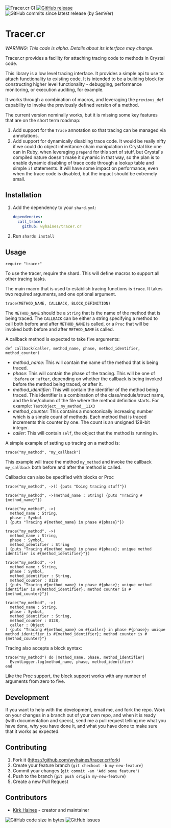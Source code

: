 ![Tracer.cr CI](https://img.shields.io/github/workflow/status/wyhaines/tracer.cr/Tracer.cr%20CI?style=for-the-badge&logo=GitHub)
[![GitHub release](https://img.shields.io/github/release/wyhaines/tracer.cr.svg?style=for-the-badge)](https://github.com/wyhaines/tracer.cr/releases)
![GitHub commits since latest release (by SemVer)](https://img.shields.io/github/commits-since/wyhaines/tracer.cr/latest?style=for-the-badge)


# Tracer.cr

*WARNING: This code is alpha. Details about its interface may change.*
  
Tracer.cr provides a facility for attaching tracing code to methods in Crystal code.

This library is a low level tracing interface. It provides a simple api to use to attach functionality to existing code. It is intended to be a building block for constructing higher level functionality - debugging, performance monitoring, or execution auditing, for example.

It works through a combination of macros, and leveraging the `previous_def` capability to invoke the previously defined version of a method.

The current version nominally works, but it is missing some key features that are on the short term roadmap:

1. Add support for the `Trace` annotation so that tracing can be managed via annotations.
2. Add support for dynamically disabling trace code. It would be really nifty if we could do object inheritance chain manipulation in Crystal like one can in Ruby, when leveraging `prepend` for this sort of stuff, but Crystal's compiled nature doesn't make it dynamic in that way, so the plan is to enable dynamic disabling of trace code through a lookup table and simple `if` statements. It will have some impact on performance, even when the trace code is disabled, but the impact should be extremely small.

## Installation

1. Add the dependency to your `shard.yml`:

   ```yaml
   dependencies:
     call_trace:
       github: wyhaines/tracer.cr
   ```

2. Run `shards install`

## Usage

```crystal
require "tracer"
```

To use the tracer, require the shard. This will define macros to support all other tracing tasks.

The main macro that is used to establish tracing functions is `trace`. It takes two required arguments, and one optional argument.

`trace(METHOD_NAME, CALLBACK, BLOCK_DEFINITION)`

The `METHOD_NAME` should be a `String` that is the name of the method that is being traced. The `CALLBACK` can be either a string specifying a method to call both before and after `METHOD_NAME` is called, or a `Proc` that will be invoked both before and after `METHOD_NAME` is called.

A callback method is expected to take five arguments:

```crystal
def callback(caller, method_name, phase, method_identifier, method_counter)
```

* *method_name*: This will contain the name of the method that is being traced.
* *phase*: This will contain the phase of the tracing. This will be one of `:before` or `:after`, depending on whether the callback is being invoked before the method being traced, or after it.
* *method_identifier*: This will contain the identifier of the method being traced. This identifier is a combination of the class/module/struct name, and the line/column of the file where the method definition starts. For example: `TestObject__my_method__11X3`
* *method_counter*: This contains a monotonically increasing number which is a simple count of methods. Each method that is traced increments this counter by one. The count is an unsigned 128-bit integer.
* *caller*: This will contain `self`, the object that the method is running in.

A simple example of setting up tracing on a method is:

```crystal
trace("my_method", "my_callback")
```

This example will trace the method `my_method` and invoke the callback `my_callback` both before and after the method is called.

Callbacks can also be specified with blocks or Proc 
```crystal
trace("my_method", ->() {puts "Doing tracing stuff"})
```

```crystal
trace("my_method", ->(method_name : String) {puts "Tracing #{method_name}"})
```

```crystal
trace("my_method", ->(
  method_name : String,
  phase : Symbol
) {puts "Tracing #{method_name} in phase #{phase}"})
```

```crystal
trace("my_method", ->(
  method_name : String,
  phase : Symbol,
  method_identifier : String
) {puts "Tracing #{method_name} in phase #{phase}; unique method identifier is #{method_identifier}"})
```

```crystal
trace("my_method", ->(
  method_name : String,
  phase : Symbol,
  method_identifier : String,
  method_counter : U128
) {puts "Tracing #{method_name} in phase #{phase}; unique method identifier is #{method_identifier}; method counter is #{method_counter}"})
```

```crystal
trace("my_method", ->(
  method_name : String,
  phase : Symbol,
  method_identifier : String,
  method_counter : U128,
  caller : Object
) {puts "Tracing #{method_name} on #{caller} in phase #{phase}; unique method identifier is #{method_identifier}; method counter is #{method_counter}"}
```

Tracing also accepts a block syntax:

```crystal
trace("my_method") do |method_name, phase, method_identifier|
  EventLogger.log(method_name, phase, method_identifier)
end
```

Like the Proc support, the block support works with any number of arguments from zero to five.

## Development

If you want to help with the development, email me, and fork the repo. Work on your changes in a branch out of your own repo, and when it is ready (with documentation and specs), send me a pull request telling me what you have done, why you have done it, and what you have done to make sure that it works as expected.

## Contributing

1. Fork it (<https://github.com/wyhaines/tracer.cr/fork>)
2. Create your feature branch (`git checkout -b my-new-feature`)
3. Commit your changes (`git commit -am 'Add some feature'`)
4. Push to the branch (`git push origin my-new-feature`)
5. Create a new Pull Request

## Contributors

- [Kirk Haines](https://github.com/wyhaines) - creator and maintainer

![GitHub code size in bytes](https://img.shields.io/github/languages/code-size/wyhaines/tracer.cr?style=for-the-badge)
![GitHub issues](https://img.shields.io/github/issues/wyhaines/tracer.cr?style=for-the-badge)
